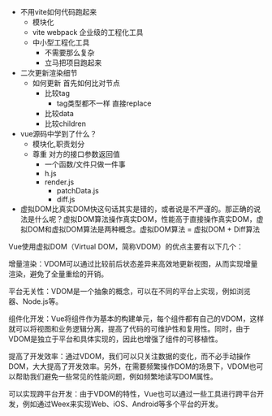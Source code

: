 - 不用vite如何代码跑起来
  - 模块化
  - vite webpack 企业级的工程化工具
  - 中小型工程化工具
    - 不需要那么复杂
    - 立马把项目跑起来
- 二次更新渲染细节
  - 如何更新 首先如何比对节点
    - 比较tag
      - tag类型都不一样  直接replace
    - 比较data
    - 比较children
- vue源码中学到了什么？
  - 模块化,职责划分
  - 尊重 对方的接口参数返回值
    - 一个函数/文件只做一件事
    - h.js
    - render.js
      - patchData.js
      - diff.js
- 虚拟DOM比真实DOM快这句话其实是错的，或者说是不严谨的。那正确的说法是什么呢？虚拟DOM算法操作真实DOM，性能高于直接操作真实DOM，虚拟DOM和虚拟DOM算法是两种概念。虚拟DOM算法 = 虚拟DOM + Diff算法

Vue使用虚拟DOM（Virtual DOM，简称VDOM）的优点主要有以下几个：

增量渲染：VDOM可以通过比较前后状态差异来高效地更新视图，从而实现增量渲染，避免了全量重绘的开销。

平台无关性：VDOM是一个抽象的概念，可以在不同的平台上实现，例如浏览器、Node.js等。

组件化开发：Vue将组件作为基本的构建单元，每个组件都有自己的VDOM，这样就可以将视图和业务逻辑分离，提高了代码的可维护性和复用性。同时，由于VDOM是独立于平台和具体实现的，因此也增强了组件的可移植性。

提高了开发效率：通过VDOM，我们可以只关注数据的变化，而不必手动操作DOM，大大提高了开发效率。另外，在需要频繁操作DOM的场景下，VDOM也可以帮助我们避免一些常见的性能问题，例如频繁地读写DOM属性。

可以实现跨平台开发：由于VDOM的特性，Vue也可以通过一些工具进行跨平台开发，例如通过Weex来实现Web、iOS、Android等多个平台的开发。


